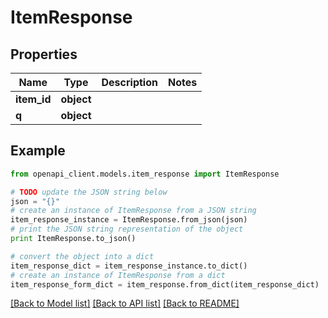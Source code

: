 # ItemResponse


## Properties
Name | Type | Description | Notes
------------ | ------------- | ------------- | -------------
**item_id** | **object** |  | 
**q** | **object** |  | 

## Example

```python
from openapi_client.models.item_response import ItemResponse

# TODO update the JSON string below
json = "{}"
# create an instance of ItemResponse from a JSON string
item_response_instance = ItemResponse.from_json(json)
# print the JSON string representation of the object
print ItemResponse.to_json()

# convert the object into a dict
item_response_dict = item_response_instance.to_dict()
# create an instance of ItemResponse from a dict
item_response_form_dict = item_response.from_dict(item_response_dict)
```
[[Back to Model list]](../README.md#documentation-for-models) [[Back to API list]](../README.md#documentation-for-api-endpoints) [[Back to README]](../README.md)


